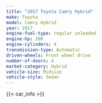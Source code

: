 ```yaml
---
title: "2017 Toyota Camry Hybrid"
make: Toyota
model: Camry Hybrid
year: 2017
engine-fuel-type: regular unleaded
engine-hp: 200
engine-cylinders: 4
transmission-type: Automatic
driven-wheels: Front wheel drive
number-of-doors: 4
market-category: Hybrid
vehicle-size: Midsize
vehicle-style: Sedan
---
```


{{< car_info >}}
